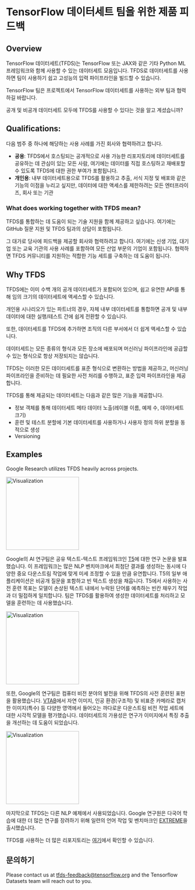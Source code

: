 # TensorFlow 데이터세트 팀을 위한 제품 피드백

## Overview

TensorFlow 데이터세트(TFDS)는 TensorFlow 또는 JAX와 같은 기타 Python ML 프레임워크와 함께 사용할 수 있는 데이터세트 모음입니다. TFDS로 데이터세트를 사용하면 팀이 사용하기 쉽고 고성능의 입력 파이프라인을 빌드할 수 있습니다.

TensorFlow 팀은 프로젝트에서 TensorFlow 데이터세트를 사용하는 외부 팀과 협력하길 바랍니다.

공개 및 비공개 데이터세트 모두에 TFDS를 사용할 수 있다는 것을 알고 계셨습니까?

## Qualifications:

다음 범주 중 하나에 해당하는 사용 사례를 가진 회사와 협력하려고 합니다.

- **공용**: TFDS에서 호스팅되는 공개적으로 사용 가능한 리포지토리에 데이터세트를 공유하는 데 관심이 있는 모든 사람, 여기에는 데이터를 직접 호스팅하고 재배포할 수 있도록 TFDS에 대한 권한 부여가 포함됩니다.
- **개인용**: 내부 데이터세트용으로 TFDS를 활용하고 추출, 서식 지정 및 배포와 같은 기능의 이점을 누리고 싶지만, 데이터에 대한 액세스를 제한하려는 모든 엔터프라이즈, 회사 또는 기관

### What does working together with TFDS mean?

TFDS를 통합하는 데 도움이 되는 기술 지원을 함께 제공하고 싶습니다. 여기에는 GitHub 질문 지원 및 TFDS 팀과의 상담이 포함됩니다.

그 대가로 당사에 피드백을 제공할 회사와 협력하려고 합니다. 여기에는 신생 기업, 대기업 또는 교육 기관의 사용 사례를 포함하여 모든 산업 부문의 기업이 포함됩니다. 협력하면 TFDS 커뮤니티를 지원하는 적합한 기능 세트를 구축하는 데 도움이 됩니다.

## Why TFDS

TFDS에는 이미 수백 개의 공개 데이터세트가 포함되어 있으며, 쉽고 유연한 API를 통해 임의 크기의 데이터세트에 액세스할 수 있습니다.

개인용 시나리오가 있는 파트너의 경우, 자체 내부 데이터세트를 통합하면 공개 및 내부 데이터에 대한 실행/테스트 간에 쉽게 전환할 수 있습니다.

또한, 데이터세트를 TFDS에 추가하면 조직의 다른 부서에서 더 쉽게 액세스할 수 있습니다.

데이터세트는 모든 종류의 형식과 모든 장소에 배포되며 머신러닝 파이프라인에 공급할 수 있는 형식으로 항상 저장되지는 않습니다.

TFDS는 이러한 모든 데이터세트를 표준 형식으로 변환하는 방법을 제공하고, 머신러닝 파이프라인을 준비하는 데 필요한 사전 처리를 수행하고, 표준 입력 파이프라인을 제공합니다.

TFDS를 통해 제공되는 데이터세트는 다음과 같은 많은 기능을 제공합니다.

- 정보 객체를 통해 데이터세트 메타 데이터 노출(레이블 이름, 예제 수, 데이터세트 크기)
- 훈련 및 테스트 분할에 기본 데이터세트를 사용하거나 사용자 정의 하위 분할을 동적으로 생성
- Versioning

## Examples

Google Research utilizes TFDS heavily across projects.


<img src="https://storage.cloud.google.com/tfds-data/website/partners/T5.png" alt="Visualization" width="200px">

Google의 AI 연구팀은 공유 텍스트-텍스트 프레임워크인 [T5](https://ai.googleblog.com/2020/02/exploring-transfer-learning-with-t5.html)에 대한 연구 논문을 발표했습니다. 이 프레임워크는  많은 NLP 벤치마크에서 최첨단 결과를 생성하는 동시에 다양한 중요 다운스트림 작업에 맞게 미세 조정할 수 있을 만큼 유연합니다. T5의 일부 애플리케이션은 비공개 질문을 포함하고 빈 텍스트 생성을 채웁니다. T5에서 사용하는 사전 훈련 목표는 모델이 손상된 텍스트 내에서 누락된 단어를 예측하는 빈칸 채우기 작업과 더 밀접하게 일치합니다. 팀은 TFDS를 활용하여 생성한 데이터세트를 처리하고 모델을 훈련하는 데 사용했습니다.


<img src="https://storage.cloud.google.com/tfds-data/website/partners/VTAB.png" alt="Visualization" width="200px">

또한, Google의 연구팀은 컴퓨터 비전 분야의 발전을 위해 TFDS의 사전 훈련된 표현을 활용했습니다. [VTAB](https://ai.googleblog.com/2019/11/the-visual-task-adaptation-benchmark.html)에서 자연 이미지, 인공 환경(구조적) 및 비표준 카메라로 캡처한 이미지(특수) 등 다양한 영역에서 들어오는 까다로운 다운스트림 비전 작업 세트에 대한 시각적 모델을 평가했습니다. 데이터세트의 가용성은 연구가 이미지에서 특징 추출을 개선하는 데 도움이 되었습니다.


<img src="https://storage.cloud.google.com/tfds-data/website/partners/NLP.png" alt="Visualization" width="200px">

마지막으로 TFDS는 다른 NLP 예제에서 사용되었습니다. Google 연구원은 다국어 학습에 대한 더 많은 연구를 장려하기 위해 일련의 언어 작업 및 벤치마크인 [EXTREME](https://ai.googleblog.com/2020/04/xtreme-massively-multilingual-multi.html)을 출시했습니다.

TFDS를 사용하는 더 많은 리포지토리는 [여기](https://github.com/search?p=6&q=org%3Agoogle-research+%22import+tensorflow_datasets%22&type=Code)에서 확인할 수 있습니다.

## 문의하기

Please contact us at tfds-feedback@tensorflow.org and the Tensorflow Datasets team will reach out to you.
